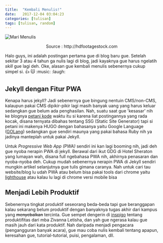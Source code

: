 ```yaml
---
title:  "Kembali Menulis!"
date:   2017-12-04 03:04:23
categories: [tulisan]
tags: [tulisan, random]
---
```


![Mari Menulis](https://ak9.picdn.net/shutterstock/videos/14941816/thumb/1.jpg)
<center>Source : http://hdfootagestock.com</center>


Halo guys, ini adalah postingan pertama gue di blog baru gue. Setelah sekitar 3 atau 4 tahun ga nulis lagi di blog, jadi kayaknya gue harus ngelatih *skill*  gue lagi deh.
Oke, alasan gue kembali menulis sebenernya cukup simpel si. :+1: :cat: :music: :laugh:

## Jekyll dengan Fitur PWA
Kenapa harus jekyll? Jadi sebenernya gue bingung nentuin CMS/non-CMS, kalaupun pakai CMS dipikir-pikir lagi masih banyak uang yang harus keluar sedangkan gue belum ada penghasilan. Nah, suatu saat gue 'kesasar' nih ke blognya [petani kode](https://petanikode.com) waktu itu si karena liat postingannya yang rada kocak, disana ternyata dibahas tentang SSG (Static Site Generator) tapi si petani ini makenya HUGO dengan bahasanya yaitu Google Language ([GOLang](https://golang.org)) sedangkan gue sendiri maunya yang pakai bahasa Ruby nih ya jadinya manteplah untuk pakai Jekyll.

Untuk *Progressive Web App (PWA)* sendiri ini kan lagi booming nih, jadi deh gue nyoba nerapin PWA di jekyll. Berawal dari ikut GDG di Hotel Sheraton yang lumayan wah, disana full ngebahasa PWA nih, akhirnya penasaran dan nyoba-nyoba deh. Cukup mudah sebenernya nerapin PWA di Jekyll sendiri mungkin artikel selanjutnya gue tulis gimana caranya. Nah untuk cari tau website/blog lu udah PWA atau belum bisa pakai tools dari chrome yaitu [lighthouse](https://chrome.google.com/webstore/detail/lighthouse/blipmdconlkpinefehnmjammfjpmpbjk) atau kalau lu lagi di chrome versi mobile bisa


## Menjadi Lebih Produktif
Sebenernya tingkat produktif seseorang beda-beda tapi gue beranggapan kalau sekarang belum produktif dengan banyaknya tugas akhir dari kampus yang ~~menyebalkan~~ tercinta. Gue sempet dengerin di [inspigo](https://inspigo.id/) tentang produktifitas dari mba Zivanna Letisha, dan yah gue ngerasa kalau gue masih jauh dari kata produktif. Nah daripada menjadi pengacara (pengangguran banyak acara), gue mau coba nulis kembali tentang apapun, keresahan gue, tutorial-tutorial, puisi, pengalaman, dll.
